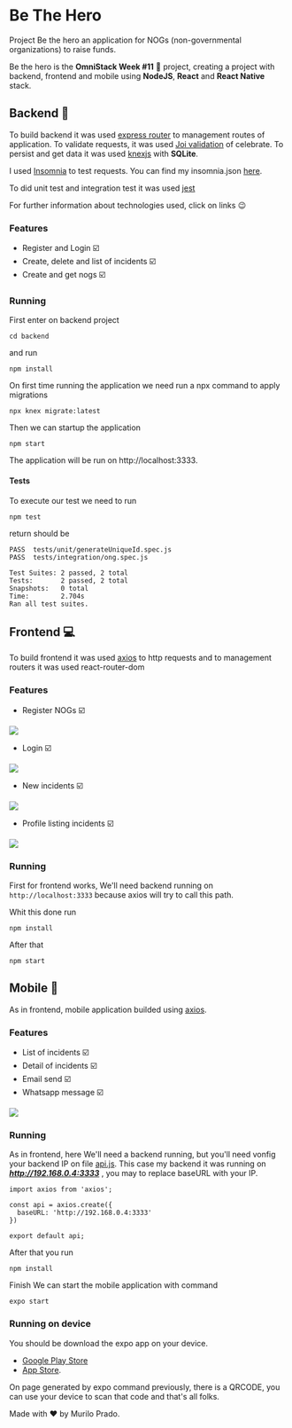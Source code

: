 # Be The Hero
Project Be the hero an application for NOGs (non-governmental organizations) to raise funds.

Be the hero is the __OmniStack Week #11__ :rocket: project, creating a project with backend, frontend and mobile using __NodeJS__, __React__ and __React Native__ stack.

## Backend :scroll:
To build backend it was used [express router](https://expressjs.com/pt-br/guide/routing.html) to management routes of application. To validate requests, it was used [Joi validation](https://github.com/arb/celebrate) of celebrate. To persist and get data it was used [knexjs](http://knexjs.org/) with __SQLite__.

I used [Insomnia](https://insomnia.rest/download/) to test requests. You can find my insomnia.json [here](/backend/insomnia.json).

To did unit test and integration test it was used [jest](https://jestjs.io/)

For further information about technologies used, click on links :wink:

### Features
- Register and Login :ballot_box_with_check:
- Create, delete and list of incidents :ballot_box_with_check:
- Create and get nogs :ballot_box_with_check:

### Running
First enter on backend project

`cd backend`

and run 

`npm install`

On first time running the application we need run a npx command to apply migrations

`npx knex migrate:latest`

Then we can startup the application

`npm start`

The application will be run on http://localhost:3333.

#### Tests

To execute our test we need to run 

`npm test`

return should be

```
PASS  tests/unit/generateUniqueId.spec.js
PASS  tests/integration/ong.spec.js

Test Suites: 2 passed, 2 total
Tests:       2 passed, 2 total
Snapshots:   0 total
Time:        2.704s
Ran all test suites.
```

## Frontend :computer:
To build frontend it was used [axios](https://github.com/axios/axios) to http requests and to management routers it was used react-router-dom

### Features
- Register NOGs :ballot_box_with_check:

![](/frontend/screenshot/register.png)

- Login :ballot_box_with_check:

![](/frontend/screenshot/login.png)

- New incidents :ballot_box_with_check:

![](/frontend/screenshot/incident.png)

- Profile listing incidents :ballot_box_with_check:

![](/frontend/screenshot/profile.png)

### Running
First for frontend works, We'll need backend running on `http://localhost:3333` because axios will try to call this path.

Whit this done run 

`npm install`

After that

`npm start`

## Mobile :iphone:
As in frontend, mobile application builded using [axios](https://github.com/axios/axios).

### Features
- List of incidents :ballot_box_with_check:
- Detail of incidents :ballot_box_with_check:
- Email send :ballot_box_with_check:
- Whatsapp message :ballot_box_with_check:

![](/mobile/screenrecord/record.gif)

### Running
As in frontend, here We'll need a backend running, but you'll need vonfig your backend IP on file [api.js](/mobile/src/services/api.js).
This case my backend it was running on ___http://192.168.0.4:3333___ , you may to replace baseURL with your IP.

```
import axios from 'axios';

const api = axios.create({
  baseURL: 'http://192.168.0.4:3333'
})

export default api;
```
After that you run

`npm install`

Finish We can start the mobile application with command

`expo start`

### Running on device
You should be download the expo app on your device.

- [Google Play Store](https://play.google.com/store/apps/details?id=host.exp.exponent&hl=pt_BR)
- [App Store](https://apps.apple.com/br/app/expo-client/id982107779).

On page generated by expo command previously, there is a QRCODE, you can use your device to scan that code and that's all folks.

Made with ♥ by Murilo Prado.
